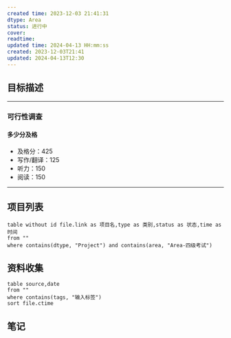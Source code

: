 ```yaml
---
created time: 2023-12-03 21:41:31
dtype: Area
status: 进行中
cover: 
readtime: 
updated time: 2024-04-13 HH:mm:ss
created: 2023-12-03T21:41
updated: 2024-04-13T12:30
---
```


## 目标描述



---
### 可行性调查
#### 多少分及格
- 及格分：425
- 写作/翻译：125
- 听力：150
- 阅读：150


---
## 项目列表

```dataview
table without id file.link as 项目名,type as 类别,status as 状态,time as 时间
from ""   
where contains(dtype, "Project") and contains(area, "Area-四级考试")
```


## 资料收集

```dataview
table source,date
from ""   
where contains(tags, "输入标签")
sort file.ctime
```

## 笔记